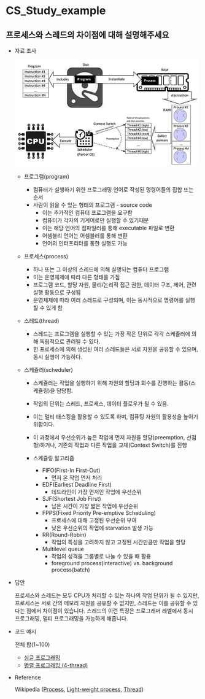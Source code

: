 # CS_Study_example

## 프로세스와 스레드의 차이점에 대해 설명해주세요

- 자료 조사
    
    ![Untitled](img/overview_process.png)
    
    - 프로그램(program)
        - 컴퓨터가 실행하기 위한 프로그래밍 언어로 작성된 명령어들의 집합 또는 순서
        - 사람이 읽을 수 있는 형태의 프로그램 - source code
            - 이는 추가적인 컴퓨터 프로그램을 요구함
            - 컴퓨터가 각자의 기계어로만 실행할 수 있기때문
            - 이는 해당 언어의 컴파일러를 통해 executable 파일로 변환
            - 어셈블리 언어는 어셈블러를 통해 변환
            - 언어의 인터프리터를 통한 실행도 가능

            
    - 프로세스(process)
        - 하나 또는 그 이상의 스레드에 의해 실행되는 컴퓨터 프로그램
        - 이는 운영체제에 따라 다른 형태를 가짐
        - 프로그램 코드, 할당 자원, 물리/논리적 접근 권한, 데이터 구조, 제어, 관련 실행 활동으로 구성됨
        - 운영체제에 따라  여러 스레드로 구성되며, 이는 동시적으로 명령어를 실행할 수 있게 함


    - 스레드(thread)
        - 스레드는 프로그램을 실행할 수 있는 가장 작은 단위로 각각 스케쥴러에 의해 독립적으로 관리될 수 있다.
        - 한 프로세스에 의해 생성된 여러 스레드들은 서로 자원을 공유할 수 있으며, 동시 실행이 가능하다.


    - 스케쥴러(scheduler)
        - 스케쥴러는 작업을 실행하기 위해 자원의 할당과 회수를 진행하는 활동(스케쥴링)을 담당함.
        - 작업의 단위는 스레드, 프로세스, 데이터 플로우가 될 수 있음.
        - 이는 멀티 태스킹을 활용할 수 있도록 하며, 컴퓨팅 자원의 활용성을 높이기 위함이다.
        - 이 과정에서 우선순위가 높은 작업에 먼저 자원을 할당(preemption, 선점형)하거나, 기존의 작업과 다른 작업을 교체(Context Switch)를 진행


        - 스케쥴링 알고리즘
            - FIFO(First-In First-Out)
                - 먼저 온 작업 먼저 처리
            - EDF(Earliest Deadline First)
                - 데드라인이 가장 먼저인 작업에 우선순위
            - SJF(Shortest Job First)
                - 남은 시간이 가장 짧은 작업에 우선순위
            - FPPS(Fixed Priority Pre-emptive Scheduling)
                - 프로세스에 대해 고정된 우선순위 부여
                - 낮은 우선순위의 작업에 starvation 발생 가능
            - RR(Round-Robin)
                - 작업의 특성을 고려하지 않고 고정된 시간만큼만 작업을 할당
            - Multilevel queue
                - 작업의 성격을 그룹별로 나눌 수 있을 때 활용
                - foreground process(interactive) vs. background process(batch)


- 답안
    
    프로세스와 스레드는 모두 CPU가 처리할 수 있는 하나의 작업 단위가 될 수 있지만, 프로세스는 서로 간의 메모리 자원을 공유할 수 없지만, 스레드는 이를 공유할 수 있다는 점에서 차이점이 있습니다. 스레드의 이런 특징은 프로그래머 레벨에서 동시 프로그래밍, 멀티 프로그래밍을 가능하게 해줍니다. 
    
- 코드 예시
    
    전체 합(1~100)
    
    - [싱글 프로그래밍](code/single.cpp)
    - [병렬 프로그래밍 (4-thread)](code/multi.cpp)
    
    
    
- Reference
    
    Wikipedia ([Process](https://en.wikipedia.org/wiki/Process_(computing)), [Light-weight process](https://en.wikipedia.org/wiki/Light-weight_process), [Thread](https://en.wikipedia.org/wiki/Thread_(computing)))

